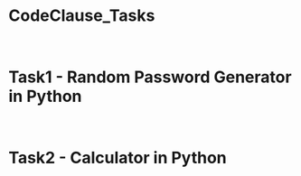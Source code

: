 # CodeClause_Tasks
<br>
<h1>Task1 - Random Password Generator in Python</h1>
<br>
<h1>Task2 - Calculator in Python</h1>

